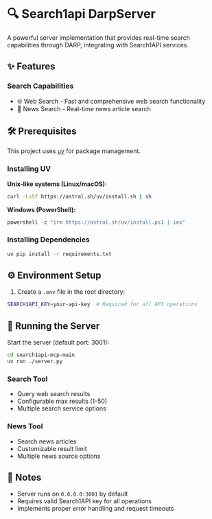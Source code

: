 # 🔍 Search1api DarpServer

A powerful server implementation that provides real-time search capabilities through DARP, integrating with Search1API services.

## ✨ Features

### Search Capabilities
- 🌐 Web Search - Fast and comprehensive web search functionality
- 📰 News Search - Real-time news article search


## 🛠️ Prerequisites

This project uses [uv](https://docs.astral.sh/uv) for package management.

### Installing UV

**Unix-like systems (Linux/macOS):**
```bash
curl -LsSf https://astral.sh/uv/install.sh | sh
```

**Windows (PowerShell):**
```powershell
powershell -c "irm https://astral.sh/uv/install.ps1 | iex"
```

### Installing Dependencies
```bash
uv pip install -r requirements.txt
```

## ⚙️ Environment Setup

1. Create a `.env` file in the root directory:
```bash
SEARCH1API_KEY=your-api-key  # Required for all API operations
```

## 🚀 Running the Server

Start the server (default port: 3001):
```bash
cd search1api-mcp-main
uv run ./server.py
```



### Search Tool
- Query web search results
- Configurable max results (1-50)
- Multiple search service options

### News Tool
- Search news articles
- Customizable result limit
- Multiple news source options



## 📝 Notes
- Server runs on `0.0.0.0:3001` by default
- Requires valid Search1API key for all operations
- Implements proper error handling and request timeouts

